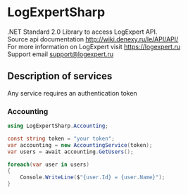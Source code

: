 # LogExpertSharp
.NET Standard 2.0 Library to access LogExpert API.  
Source api documentation http://wiki.denexy.ru/le/API/API/  
For more information on LogExpert visit https://logexpert.ru  
Support email support@logexpert.ru  

## Description of services
Any service requires an authentication token

### Accounting

```c#
using LogExpertSharp.Accounting;

const string token = "your token";
var accounting = new AccountingService(token);
var users = await accounting.GetUsers();

foreach(var user in users)
{
    Console.WriteLine($"{user.Id} = {user.Name}");
}
```
